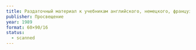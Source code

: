 ```yaml
---
title: Раздаточный материал к учебникам английского, немецкого, французского, испанского языков, 5 класс
publisher: Просвещение
year: 1989
format: 60×90/16
status:
  - scanned
---
```

